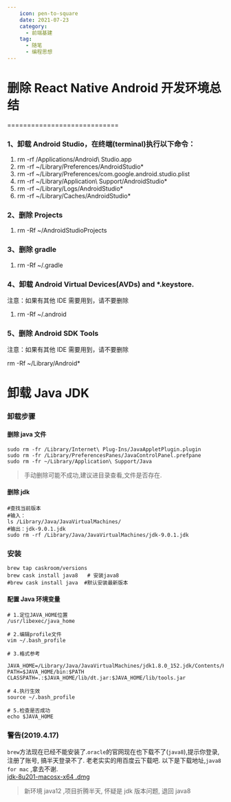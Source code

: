 ```yaml
---
    icon: pen-to-square
    date: 2021-07-23
    category: 
      - 前端基建
    tag:
      - 随笔 
      - 编程思想
---
```


# 删除 React Native Android 开发环境总结

============================

### 1、卸载 Android Studio，在终端(terminal)执行以下命令：

1.  rm -rf /Applications/Android\ Studio.app
2.  rm -rf ~/Library/Preferences/AndroidStudio\*
3.  rm -rf ~/Library/Preferences/com.google.android.studio.plist
4.  rm -rf ~/Library/Application\ Support/AndroidStudio\*
5.  rm -rf ~/Library/Logs/AndroidStudio\*
6.  rm -rf ~/Library/Caches/AndroidStudio\*

### 2、删除 Projects

1.  rm -Rf ~/AndroidStudioProjects

### 3、删除 gradle

1.  rm -Rf ~/.gradle

### 4、卸载 Android Virtual Devices(AVDs) and \*.keystore.

注意：如果有其他 IDE 需要用到，请不要删除

1.  rm -Rf ~/.android

### 5、删除 Android SDK Tools

注意：如果有其他 IDE 需要用到，请不要删除

rm -Rf ~/Library/Android\*

# 卸载 Java JDK

### 卸载步骤

#### 删除 java 文件

    sudo rm -fr /Library/Internet\ Plug-Ins/JavaAppletPlugin.plugin
    sudo rm -fr /Library/PreferencesPanes/JavaControlPanel.prefpane
    sudo rm -fr ~/Library/Application\ Support/Java

> 手动删除可能不成功,建议进目录查看,文件是否存在.

#### 删除 jdk

    #查找当前版本
    #输入：
    ls /Library/Java/JavaVirtualMachines/
    #输出：jdk-9.0.1.jdk
    sudo rm -rf /Library/Java/JavaVirtualMachines/jdk-9.0.1.jdk

### 安装

    brew tap caskroom/versions
    brew cask install java8   # 安装java8
    #brew cask install java  #默认安装最新版本

#### 配置 Java 环境变量

    # 1.定位JAVA_HOME位置
    /usr/libexec/java_home

    # 2.编辑profile文件
    vim ~/.bash_profile

    # 3.格式参考

    JAVA_HOME=/Library/Java/JavaVirtualMachines/jdk1.8.0_152.jdk/Contents/Home
    PATH=$JAVA_HOME/bin:$PATH
    CLASSPATH=.:$JAVA_HOME/lib/dt.jar:$JAVA_HOME/lib/tools.jar

    # 4.执行生效
    source ~/.bash_profile

    # 5.检查是否成功
    echo $JAVA_HOME

### 警告(2019.4.17)

`brew`方法现在已经不能安装了.`oracle`的官网现在也下载不了(`java8`),提示你登录, 注册了账号, 搞半天登录不了. 老老实实的用百度云下载吧. 以下是下载地址,`java8 for mac` ,拿去不谢.  
[jdk-8u201-macosx-x64 .dmg](https://pan.baidu.com/s/15NmfrJrf8hErVmyBTVj7bg)

> 新环境 java12 ,项目折腾半天, 怀疑是 jdk 版本问题, 退回 java8
